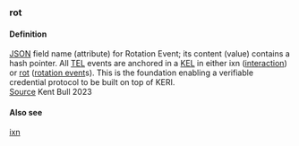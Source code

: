 ### rot

<h4>Definition</h4><p><a href="JSON">JSON</a> field name (attribute) for Rotation Event; its content (value) contains a hash pointer. All <a href="transaction-event-log">TEL</a> events are anchored in a <a href="key-event-log">KEL</a> in either ixn (<a href="interaction-event">interaction</a>) or <a href="rot">rot</a> (<a href="rotation-event">rotation event</a>s). This is the foundation enabling a verifiable credential protocol to be built on top of KERI.<br><a href="https://kentbull.com/2023/03/09/keri-tutorial-series-treasure-hunting-in-abydos-issuing-and-verifying-a-credential-acdc/">Source</a> Kent Bull 2023</p><h4>Also see</h4><p><a href="ixn">ixn</a></p>